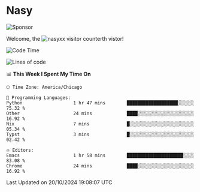 # Nasy

<!--
<p align="center">
<img height="200" src="https://github-readme-stats.vercel.app/api?username=nasyxx&count_private=true&show_icons=true&theme=dracula&include_all_commits=true"/>
<img height="200" src="https://github-readme-stats.vercel.app/api/top-langs/?username=nasyxx&theme=dracula&hide=html,jupyter+notebook&count_private=true&show_icons=true"/>
</p>

  
----------------
-->

![Sponsor](https://img.shields.io/static/v1.svg?label=Sponsor&message=%E2%9D%A4&logo=GitHub&style=flat&color=pink)
 
Welcome, the ![nasyxx visitor counter](https://count.getloli.com/get/@nasyxx?theme=rule34)th vistor!
 
<!--START_SECTION:waka-->
![Code Time](http://img.shields.io/badge/Code%20Time-4%2C699%20hrs%2016%20mins-blue)

![Lines of code](https://img.shields.io/badge/From%20Hello%20World%20I%27ve%20Written-6.3%20million%20lines%20of%20code-blue)

📊 **This Week I Spent My Time On** 

```text
🕑︎ Time Zone: America/Chicago

💬 Programming Languages: 
Python                   1 hr 47 mins        ███████████████████░░░░░░   75.32 % 
Other                    24 mins             ████░░░░░░░░░░░░░░░░░░░░░   16.92 % 
Nix                      7 mins              █░░░░░░░░░░░░░░░░░░░░░░░░   05.34 % 
Typst                    3 mins              █░░░░░░░░░░░░░░░░░░░░░░░░   02.42 % 

🔥 Editors: 
Emacs                    1 hr 58 mins        █████████████████████░░░░   83.08 % 
Chrome                   24 mins             ████░░░░░░░░░░░░░░░░░░░░░   16.92 % 
```


 Last Updated on 20/10/2024 19:08:07 UTC
<!--END_SECTION:waka-->

<!-- ![visitors](https://visitor-badge.laobi.icu/badge?page_id=nasyxx.nasyxx) -->
